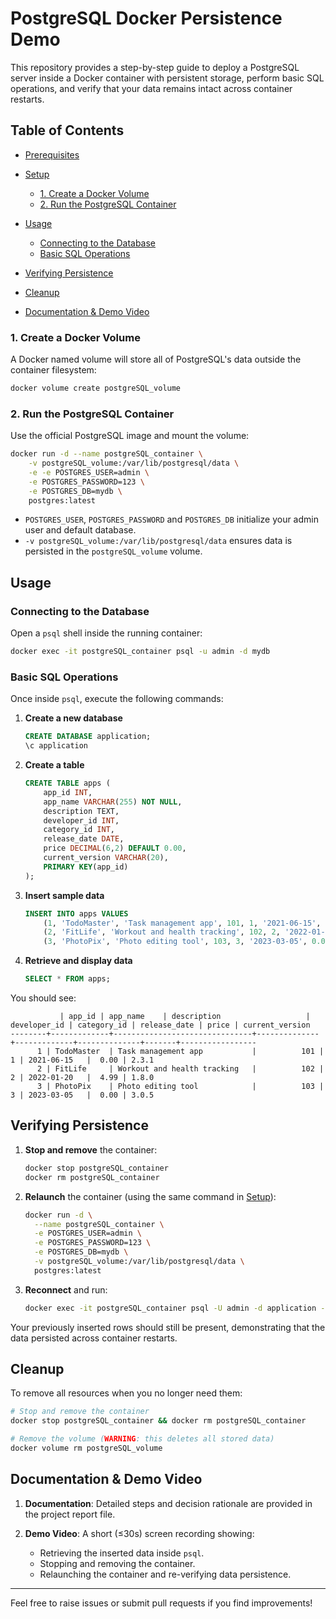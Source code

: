 # PostgreSQL Docker Persistence Demo

This repository provides a step-by-step guide to deploy a PostgreSQL server inside a Docker container with persistent storage, perform basic SQL operations, and verify that your data remains intact across container restarts.

## Table of Contents

* [Prerequisites](#prerequisites)
* [Setup](#setup)

  * [1. Create a Docker Volume](#1-create-a-docker-volume)
  * [2. Run the PostgreSQL Container](#2-run-the-postgresql-container)
* [Usage](#usage)

  * [Connecting to the Database](#connecting-to-the-database)
  * [Basic SQL Operations](#basic-sql-operations)
* [Verifying Persistence](#verifying-persistence)
* [Cleanup](#cleanup)
* [Documentation & Demo Video](#documentation--demo-video)

### 1. Create a Docker Volume

A Docker named volume will store all of PostgreSQL's data outside the container filesystem:

```bash
docker volume create postgreSQL_volume
```

### 2. Run the PostgreSQL Container

Use the official PostgreSQL image and mount the volume:

```bash
docker run -d --name postgreSQL_container \
    -v postgreSQL_volume:/var/lib/postgresql/data \
    -e -e POSTGRES_USER=admin \
    -e POSTGRES_PASSWORD=123 \
    -e POSTGRES_DB=mydb \
    postgres:latest
```

* `POSTGRES_USER`, `POSTGRES_PASSWORD` and `POSTGRES_DB` initialize your admin user and default database.
* `-v postgreSQL_volume:/var/lib/postgresql/data` ensures data is persisted in the `postgreSQL_volume` volume.

## Usage

### Connecting to the Database

Open a `psql` shell inside the running container:

```bash
docker exec -it postgreSQL_container psql -u admin -d mydb
```

### Basic SQL Operations

Once inside `psql`, execute the following commands:

1. **Create a new database**

    ```sql
    CREATE DATABASE application;
    \c application
    ```
2. **Create a table**

    ```sql
    CREATE TABLE apps (
        app_id INT,
        app_name VARCHAR(255) NOT NULL,
        description TEXT,
        developer_id INT,
        category_id INT,
        release_date DATE,
        price DECIMAL(6,2) DEFAULT 0.00,
        current_version VARCHAR(20),
        PRIMARY KEY(app_id)
    );
    ```
3. **Insert sample data**

    ```sql
    INSERT INTO apps VALUES
        (1, 'TodoMaster', 'Task management app', 101, 1, '2021-06-15', 0.00, '2.3.1'),
        (2, 'FitLife', 'Workout and health tracking', 102, 2, '2022-01-20', 4.99, '1.8.0'),
        (3, 'PhotoPix', 'Photo editing tool', 103, 3, '2023-03-05', 0.00, '3.0.5');
    ```
4. **Retrieve and display data**

    ```sql
    SELECT * FROM apps;
    ```

You should see:

```text
           | app_id | app_name    | description                   | developer_id | category_id | release_date | price | current_version
--------+-------------+-------------------------------+--------------+-------------+--------------+-------+-----------------
      1 | TodoMaster  | Task management app           |          101 |           1 | 2021-06-15   |  0.00 | 2.3.1
      2 | FitLife     | Workout and health tracking   |          102 |           2 | 2022-01-20   |  4.99 | 1.8.0
      3 | PhotoPix    | Photo editing tool            |          103 |           3 | 2023-03-05   |  0.00 | 3.0.5
```

## Verifying Persistence

1. **Stop and remove** the container:

   ```bash
   docker stop postgreSQL_container
   docker rm postgreSQL_container
   ```
2. **Relaunch** the container (using the same command in [Setup](#2-run-the-postgresql-container)):

   ```bash
   docker run -d \
     --name postgreSQL_container \
     -e POSTGRES_USER=admin \
     -e POSTGRES_PASSWORD=123 \
     -e POSTGRES_DB=mydb \
     -v postgreSQL_volume:/var/lib/postgresql/data \
     postgres:latest
   ```
3. **Reconnect** and run:

   ```bash
   docker exec -it postgreSQL_container psql -U admin -d application -c "SELECT * FROM apps;"
   ```

Your previously inserted rows should still be present, demonstrating that the data persisted across container restarts.

## Cleanup

To remove all resources when you no longer need them:

```bash
# Stop and remove the container
docker stop postgreSQL_container && docker rm postgreSQL_container

# Remove the volume (WARNING: this deletes all stored data)
docker volume rm postgreSQL_volume
```

## Documentation & Demo Video

1. **Documentation**: Detailed steps and decision rationale are provided in the project report file.
2. **Demo Video**: A short (≤30s) screen recording showing:

   * Retrieving the inserted data inside `psql`.
   * Stopping and removing the container.
   * Relaunching the container and re-verifying data persistence.

---

Feel free to raise issues or submit pull requests if you find improvements!

